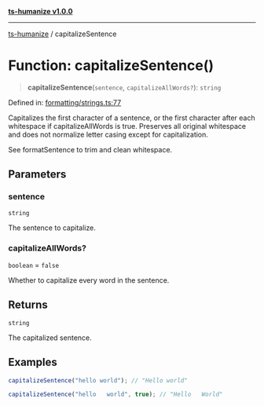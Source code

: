 [**ts-humanize v1.0.0**](../README.md)

***

[ts-humanize](../README.md) / capitalizeSentence

# Function: capitalizeSentence()

> **capitalizeSentence**(`sentence`, `capitalizeAllWords?`): `string`

Defined in: [formatting/strings.ts:77](https://github.com/Shiv-SB/ts-humanize/blob/540ea280fbbffb4f02169023da1f5402482baf2b/src/formatting/strings.ts#L77)

Capitalizes the first character of a sentence, or the first character after each whitespace if capitalizeAllWords is true.
Preserves all original whitespace and does not normalize letter casing except for capitalization.

See formatSentence to trim and clean whitespace.

## Parameters

### sentence

`string`

The sentence to capitalize.

### capitalizeAllWords?

`boolean` = `false`

Whether to capitalize every word in the sentence.

## Returns

`string`

The capitalized sentence.

## Examples

```ts
capitalizeSentence("hello world"); // "Hello world"
```

```ts
capitalizeSentence("hello   world", true); // "Hello   World"
```
